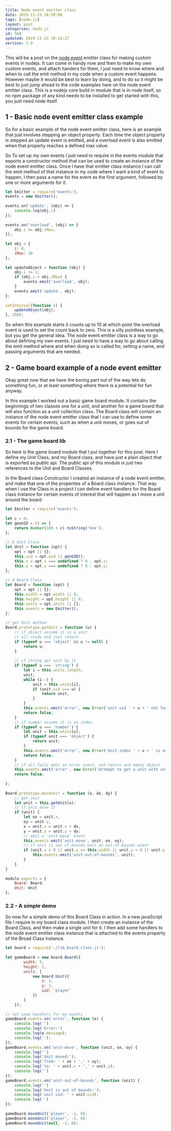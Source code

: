 ```yaml
---
title: Node event emitter class
date: 2019-11-21 16:58:00
tags: [node.js]
layout: post
categories: node.js
id: 568
updated: 2019-11-23 10:14:27
version: 1.9
---
```


This will be a post on the [node event](https://nodejs.org/api/events.html#events_class_eventemitter) emitter class for making custom events in nodejs. It can come in handy now and then to make my own custom events, and attach handers for them, I just need to know where and when to call the emit method in my code when a custom event happens. However maybe it would be best to learn by doing, and to do so it might be best to just jump ahead to the code examples here on the node event emitter class.
This is a nodejs core build in module that is in node itself, so no npm package of any kind needs to be installed to get started with this, you just need node itself.

<!-- more -->

## 1 - Basic node event emitter class example

So for a basic example of the node event emitter class, here is an example that just involves stepping an object property. Each time the object property is stepped an update event is emitted, and a overload event is also emitted when that property reaches a defined max value. 

So To set up my own events I just need to require in the events module that exports a constructor method that can be used to create an instance of the node event emitter class. Once I have that emitter class instance I can call the emit method of that instance in my code where I want a kind of event to happen, I then pass a name for the event as the first argument, followed by one or more arguments for it.

```js
let Emitter = require('events'),
events = new Emitter();
 
events.on('update', (obj) => {
    console.log(obj.i)
});
 
events.on('overload', (obj) => {
    obj.i %= obj.iMax;
});
 
let obj = {
    i: 0,
    iMax: 10
};
 
let updateObject = function (obj) {
    obj.i += 1;
    if (obj.i > obj.iMax) {
        events.emit('overload', obj);
    }
    events.emit('update', obj);
};
 
setInterval(function () {
    updateObject(obj);
}, 250);
```

So when this example starts it counts up to 10 at which point the overload event is used to set the count back to zero. This is a silly pointless example, but you get the general idea. The node event emitter class is a way to go about defining my own events. I just need to have a way to go about calling the emit method where and when doing so is called for, setting a name, and passing arguments that are needed.

## 2 - Game board example of a node event emitter

Okay great now that we have the boring part out of the way lets do something fun, or at least something where there is a potential for fun anyway.

In this example I worked out a basic game board module. It contains the beginnings of two classes one for a unit, and another for a game board that will also function as a unit collection class. The Board class will contain an instance of the node event emitter class that I can use to define some events for certain events, such as when a unit moves, or goes out of bounds for the game board.

### 2.1 - The game board lib

So here is the game board module that I put together for this post. Here I define my Unit Class, and my Board class, and have just a plain object that is exported as public api. The public api of this module is just two references to the Unit and Board Classes.

In the Board class Constructor I created an instance of a node event emitter, and make that one of the properties of a Board class instance. That way when I use the Class in a project I can define event handlers for the Board class instance for certain events of interest that will happen as I move a unit around the board.

```js
let Emitter = require('events');
 
let c = 0;
let genUID = () => {
    return Number(100 + c).toString('hex');
};
 
// A Unit Class
let Unit = function (opt) {
    opt = opt || {};
    this.uid = opt.uid || genUID();
    this.x = opt.x === undefined ? 0 : opt.x;
    this.y = opt.y === undefined ? 0 : opt.y;
};
 
// A Board Class
let Board = function (opt) {
    opt = opt || {};
    this.width = opt.width || 8;
    this.height = opt.height || 8;
    this.units = opt.units || [];
    this.events = new Emitter();
};
 
// get Unit method
Board.prototype.getUnit = function (u) {
    // if object assume it is a unit
    // all ready and just return
    if (typeof u === 'object' && u != null) {
        return u;
    }
 
    // if string get unit by it
    if (typeof u === 'string') {
        let i = this.units.length,
        unit;
        while (i--) {
            unit = this.units[i];
            if (unit.uid === u) {
                return unit;
            }
        }
        this.events.emit('error', new Error('unit uid ' + u + ' not found'))
        return false;
    }
    // if number assume it is an index
    if (typeof u === 'number') {
        let unit = this.units[u];
        if (typeof unit === 'object') {
            return unit;
        }
        this.events.emit('error', new Error('Unit index ' + u + ' is out of range'));
        return false;
    }
    // if all fails emit an error event, and return and empty object
    this.events.emit('error', new Error('Attempt to get a unit with invalid value: ' + u));
    return false;
 
};
 
Board.prototype.moveUnit = function (u, dx, dy) {
    // get unit
    let unit = this.getUnit(u);
    // if unit move it
    if (unit) {
        let ox = unit.x,
        oy = unit.y,
        x = unit.x = unit.x + dx,
        y = unit.y = unit.y + dy;
        // emit a 'unit-move' event
        this.events.emit('unit-move', unit, ox, oy);
        // if unit is out of bounds emit an out-of-bounds event
        if (unit.x < 0 || unit.y >= this.width || unit.y < 0 || unit.y >= this.height) {
            this.events.emit('unit-out-of-bounds', unit);
        }
    }
}
 
module.exports = {
    Board: Board,
    Unit: Unit
};
```

### 2.2 - A simple demo

So now for a simple demo of this Board Class in action. In a new javaScript file I require in my board class module. I then create an instance of the Board Class, and then make a single unit for it. I then add some handlers to the node event emitter class instance that is attached to the events property of the Broad Class instance.

```js
let board = require('./lib_board_class.js');
 
let gameBoard = new board.Board({
        width: 5,
        height: 5,
        units: [
            new board.Unit({
                x: 1,
                y: 1,
                uid: 'player'
            })
        ]
    });
 
// set some handlers for my events
gameBoard.events.on('error', function (e) {
    console.log('')
    console.log('Error:')
    console.log(e.message);
    console.log('');
});
gameBoard.events.on('unit-move', function (unit, ox, oy) {
    console.log('')
    console.log('Unit moved:');
    console.log('from: ' + ox + ',' + oy);
    console.log('to: ' + unit.x + ',' + unit.y);
    console.log('')
});
gameBoard.events.on('unit-out-of-bounds', function (unit) {
    console.log('')
    console.log('Unit is out of bounds:');
    console.log('unit uid: ' + unit.uid);
    console.log('')
});
 
gameBoard.moveUnit('player', -1, 0);
gameBoard.moveUnit('player', -1, 0);
gameBoard.moveUnit(null, -1, 0);
```